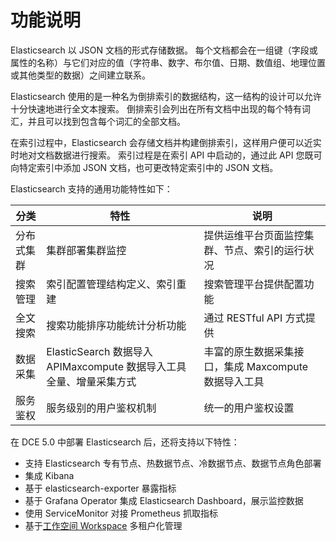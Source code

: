 # 功能说明

Elasticsearch 以 JSON 文档的形式存储数据。
每个文档都会在一组键（字段或属性的名称）与它们对应的值（字符串、数字、布尔值、日期、数值组、地理位置或其他类型的数据）之间建立联系。

Elasticsearch 使用的是一种名为倒排索引的数据结构，这一结构的设计可以允许十分快速地进行全文本搜索。
倒排索引会列出在所有文档中出现的每个特有词汇，并且可以找到包含每个词汇的全部文档。

在索引过程中，Elasticsearch 会存储文档并构建倒排索引，这样用户便可以近实时地对文档数据进行搜索。
索引过程是在索引 API 中启动的，通过此 API 您既可向特定索引中添加 JSON 文档，也可更改特定索引中的 JSON 文档。

Elasticsearch 支持的通用功能特性如下：

| 分类       | 特性                                                         | 说明                                                 |
| ---------- | ------------------------------------------------------------ | ---------------------------------------------------- |
| 分布式集群 | 集群部署集群监控                                             | 提供运维平台页面监控集群、节点、索引的运行状况       |
| 搜索管理   | 索引配置管理结构定义、索引重建                               | 搜索管理平台提供配置功能                             |
| 全文搜索   | 搜索功能排序功能统计分析功能                                 | 通过 RESTful API 方式提供                            |
| 数据采集   | ElasticSearch 数据导入 APIMaxcompute 数据导入工具全量、增量采集方式 | 丰富的原生数据采集接口，集成 Maxcompute 数据导入工具 |
| 服务鉴权   | 服务级别的用户鉴权机制                                       | 统一的用户鉴权设置                                   |

在 DCE 5.0 中部署 Elasticsearch 后，还将支持以下特性：

- 支持 Elasticsearch 专有节点、热数据节点、冷数据节点、数据节点角色部署
- 集成 Kibana
- 基于 elasticsearch-exporter 暴露指标
- 基于 Grafana Operator 集成 Elasticsearch Dashboard，展示监控数据
- 使用 ServiceMonitor 对接 Prometheus 抓取指标
- 基于[工作空间 Workspace](../../../ghippo/04UserGuide/02Workspace/Workspaces.md) 多租户化管理
